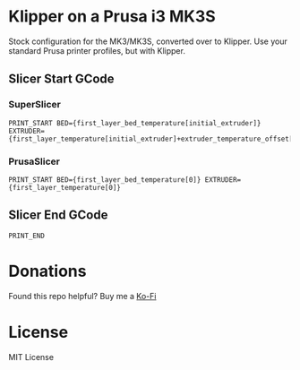 # Klipper on a Prusa i3 MK3S

Stock configuration for the MK3/MK3S, converted over to Klipper. Use your standard Prusa printer profiles, but with Klipper.

## Slicer Start GCode

### SuperSlicer
```gcode
PRINT_START BED={first_layer_bed_temperature[initial_extruder]} EXTRUDER={first_layer_temperature[initial_extruder]+extruder_temperature_offset[initial_extruder]}
```

### PrusaSlicer
```gcode
PRINT_START BED={first_layer_bed_temperature[0]} EXTRUDER={first_layer_temperature[0]}
```

## Slicer End GCode
```gcode
PRINT_END
```

# Donations

Found this repo helpful? Buy me a [Ko-Fi](https://ko-fi.com/tinyfluffs_)

# License

MIT License

